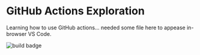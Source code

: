 # GitHub Actions Exploration

Learning how to use GitHub actions... needed some file here to appease in-browser VS Code.

![build badge](https://github.com/github/docs/actions/workflows/main.yml/badge.svg)